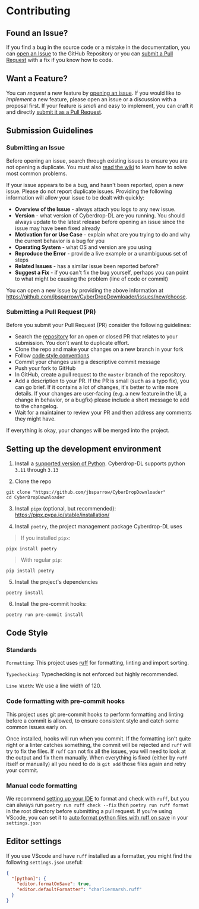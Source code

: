 # Contributing

## Found an Issue?

If you find a bug in the source code or a mistake in the documentation, you can
[open an Issue](#submitting-an-issue) to the GitHub Repository or you can
[submit a Pull Request](#submitting-a-pull-request-pr) with a fix if you know how to code.

## Want a Feature?

You can *request* a new feature by [opening an issue](#submitting-an-issue). If you would like to *implement* a new feature,
please open an issue or a discussion with a proposal first. If your feature is *small* and easy to implement,
you can craft it and directly [submit it as a Pull Request](#submitting-a-pull-request-pr).

## Submission Guidelines

### Submitting an Issue

Before opening an issue, search through existing issues to ensure you are not opening a duplicate.
You must also [read the wiki](https://script-ware.gitbook.io/cyberdrop-dl/frequently-asked-questions) to learn how to solve most common problems.

If your issue appears to be a bug, and hasn't been reported, open a new issue. Please do not report duplicate issues.
Providing the following information will allow your issue to be dealt with quickly:

- **Overview of the Issue** - always attach you logs to any new issue.
- **Version** - what version of Cyberdrop-DL are you running. You should always update to the latest release before opening an issue since
the issue may have been fixed already
- **Motivation for or Use Case** - explain what are you trying to do and why the current behavior is a bug for you
- **Operating System** - what OS and version are you using
- **Reproduce the Error** - provide a live example or a unambiguous set of steps
- **Related Issues** - has a similar issue been reported before?
- **Suggest a Fix** - if you can't fix the bug yourself, perhaps you can point to what might be
  causing the problem (line of code or commit)

You can open a new issue by providing the above information at https://github.com/jbsparrow/CyberDropDownloader/issues/new/choose.

### Submitting a Pull Request (PR)

Before you submit your Pull Request (PR) consider the following guidelines:

- Search the [repository](https://github.com/jbsparrow/CyberDropDownloader/pulls) for an open or closed PR
  that relates to your submission. You don't want to duplicate effort.
- Clone the repo and make your changes on a new branch in your fork
- Follow [code style conventions](#code-style)
- Commit your changes using a descriptive commit message
- Push your fork to GitHub
- In GitHub, create a pull request to the `master` branch of the repository.
- Add a description to your PR. If the PR is small (such as a typo fix), you can go brief.
If it contains a lot of changes, it's better to write more details.
If your changes are user-facing (e.g. a new feature in the UI, a change in behavior, or a bugfix)
please include a short message to add to the changelog.
- Wait for a maintainer to review your PR and then address any comments they might have.

If everything is okay, your changes will be merged into the project.

## Setting up the development environment

1. Install a [supported version of Python](https://www.python.org/downloads/). Cyberdrop-DL supports python `3.11` through `3.13`

2. Clone the repo

```shell
git clone "https://github.com/jbsparrow/CyberDropDownloader"
cd CyberDropDownloader
```

3. Install `pipx` (optional, but recommended): https://pipx.pypa.io/stable/installation/

4. Install `poetry`, the project management package Cyberdrop-DL uses

> If you installed `pipx`:

```shell
pipx install poetry
```

> With regular `pip`:

```shell
pip install poetry
```

5. Install the project's dependencies

```shell
poetry install
```

6. Install the pre-commit hooks:

```shell
poetry run pre-commit install
```

## Code Style

### Standards

`Formatting`: This project uses [ruff](https://docs.astral.sh/ruff) for formatting, linting and import sorting.

`Typechecking`: Typechecking is not enforced but highly recommended.

`Line Width`: We use a line width of 120.

### Code formatting with pre-commit hooks

This project uses git pre-commit hooks to perform formatting and linting before a commit is allowed,
to ensure consistent style and catch some common issues early on.

Once installed, hooks will run when you commit. If the formatting isn't quite right or a linter catches something,
the commit will be rejected and `ruff` will try to fix the files. If `ruff` can not fix all the issues,
you will need to look at the output and fix them manually. When everything is fixed (either by `ruff` itself or manually)
all you need to do is `git add` those files again and retry your commit.

### Manual code formatting

We recommend [setting up your IDE](https://docs.astral.sh/ruff/editors/) to format and check with `ruff`, but you can always run
`poetry run ruff check --fix` then `poetry run ruff format` in the root directory before submitting a pull request.
If you're using VScode, you can set it to [auto format python files with ruff on save](#editor-settings) in your `settings.json`

## Editor settings

If you use VScode and have `ruff` installed as a formatter, you might find the following `settings.json` useful:

```json
{
  "[python]": {
    "editor.formatOnSave": true,
    "editor.defaultFormatter": "charliermarsh.ruff"
  }
}
```
